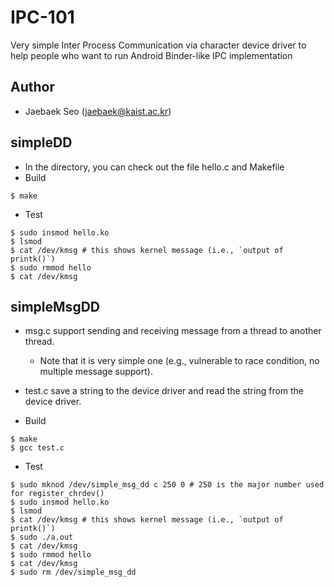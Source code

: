 # IPC-101
Very simple Inter Process Communication via character device driver to help people who want to run Android Binder-like IPC implementation

Author
------------------
- Jaebaek Seo (jaebaek@kaist.ac.kr)

simpleDD
------------------
- In the directory, you can check out the file hello.c and Makefile
- Build
~~~~~{.sh}
$ make
~~~~~

- Test
~~~~~{.sh}
$ sudo insmod hello.ko
$ lsmod
$ cat /dev/kmsg # this shows kernel message (i.e., `output of printk()`)
$ sudo rmmod hello
$ cat /dev/kmsg
~~~~~

simpleMsgDD
------------------
- msg.c support sending and receiving message from a thread to another thread.
    - Note that it is very simple one (e.g., vulnerable to race condition, no multiple message support).
- test.c save a string to the device driver and read the string from the device driver.

- Build
~~~~~{.sh}
$ make
$ gcc test.c
~~~~~

- Test
~~~~~{.sh}
$ sudo mknod /dev/simple_msg_dd c 250 0 # 250 is the major number used for register_chrdev()
$ sudo insmod hello.ko
$ lsmod
$ cat /dev/kmsg # this shows kernel message (i.e., `output of printk()`)
$ sudo ./a.out
$ cat /dev/kmsg
$ sudo rmmod hello
$ cat /dev/kmsg
$ sudo rm /dev/simple_msg_dd
~~~~~
